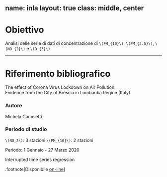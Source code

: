name: inla
layout: true
class: middle, center
---
# Obiettivo

Analisi  delle  serie  di  dati  di  concentrazione  di  `\(PM_{10}\)`,  `\(PM_{2.5}\)`,  `\(NO_{2}\)`  e  `\(O_{3}\)`

---
# Riferimento bibliografico

The effect of Corona Virus Lockdown on Air Pollution: <br>Evidence from the City of Brescia in Lombardia Region (Italy)

### Autore

Michela Cameletti

### Periodo di studio 

`\(NO_2\)`: 3 stazioni
`\(PM_{10}\)`: 2 stazioni

Periodo: 1 Gennaio - 27 Marzo 2020

Interrupted time series regression

.footnote[Disponibile [on-line](https://www.sciencedirect.com/science/article/pii/S1352231020305288)]
